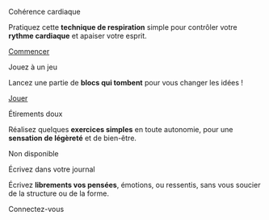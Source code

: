 <div class="tileset">
    <div class="tile" style="flex: 6;">
        <img src="{{ ASSET static/illustrations/respiration.webp }}" alt="" />
        <div>
            <p class="reference">Cohérence cardiaque</p>
            <p>Pratiquez cette <b>technique de respiration</b> simple pour contrôler votre <b>rythme cardiaque</b> et apaiser votre esprit.</p>
            <div class="actions">
                <a href="/coherence">Commencer</a>
            </div>
        </div>
    </div>
    <div class="tile" style="flex: 5;">
        <img src="{{ ASSET static/illustrations/staks.webp }}" alt="" />
        <div>
            <p class="reference">Jouez à un jeu</p>
            <p>Lancez une partie de <b>blocs qui tombent</b> pour vous changer les idées !</p>
            <div class="actions">
                <a href="/staks">Jouer</a>
            </div>
        </div>
    </div>
    <div class="tile" style="flex: 5;">
        <img src="{{ ASSET static/illustrations/etirements.webp }}" alt="" />
        <div>
            <p class="reference">Étirements doux</p>
            <p>Réalisez quelques <b>exercices simples</b> en toute autonomie, pour une <b>sensation de légèreté</b> et de bien-être.</p>
            <div class="actions">
                <a class="disabled">Non disponible</a>
            </div>
        </div>
    </div>
    <div class="tile" style="flex: 6;">
        <img src="{{ ASSET static/illustrations/ecriture.webp }}" alt="" />
        <div>
            <p class="reference">Écrivez dans votre journal</p>
            <p>Écrivez <b>librements vos pensées</b>, émotions, ou ressentis, sans vous soucier de la structure ou de la forme.</p>
            <div class="actions">
                <a class="disabled">Connectez-vous</a>
            </div>
        </div>
    </div>
</div>
